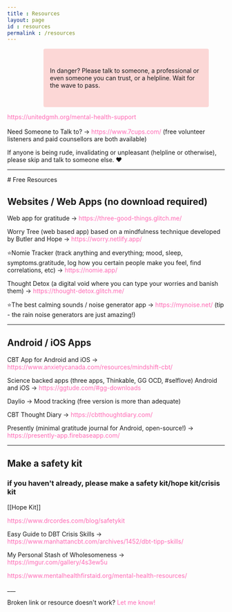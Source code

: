 ```yaml
---
title : Resources
layout: page
id : resources
permalink : /resources
---
```


<style>
a {
  color:#FF69B4;
  text-decoration: none;
}

a:visited {
  text-decoration: none;
}

a:hover {
  text-decoration: underline;
}

</style>
<p style="padding: 3em 1em; background: #fcd7d6; border-radius: 4px;max-width: 70%;padding-right: 15px; padding-left: 15px; margin-left: 16.666667%;"> 
In danger? Please talk to someone, a professional or even someone you can trust, or a helpline. Wait for the wave to pass. <br> 

<a> https://unitedgmh.org/mental-health-support </a> <br> <br>
Need Someone to Talk to? -> <a> https://www.7cups.com/ </a> (free volunteer listeners and paid counsellors are both available) 

If anyone is being rude, invalidating or unpleasant (helpline or otherwise), please skip and talk to someone else. ♥
</p> 
<hr>

<div style"padding: 3em 1em; background: #fcd7d6; border-radius: 4px;max-width: 70%;padding-right: 15px; padding-left: 15px; margin-left: 16.666667%;"> 
# Free Resources

## Websites / Web Apps (no download required)

Web app for gratitude -><a> https://three-good-things.glitch.me/</a>

Worry Tree (web based app) based on a mindfulness technique developed by Butler and Hope -> <a> https://worry.netlify.app/</a>

⭐Nomie Tracker (track anything and everything; mood, sleep, symptoms.gratitude, log how you certain people make you feel, find correlations, etc) -> <a>https://nomie.app/</a>

Thought Detox (a digital void where you can type your worries and banish them) -> <a>https://thought-detox.glitch.me/</a>

⭐The best calming sounds / noise generator app -> <a>https://mynoise.net/ </a> (tip - the rain noise generators are just amazing!) 

<hr>

## Android / iOS Apps
CBT App for Android and iOS -> <a> https://www.anxietycanada.com/resources/mindshift-cbt/ </a>

Science backed apps (three apps, Thinkable, GG OCD, #selflove) Android and iOS -> <a>https://ggtude.com/#gg-downloads</a>

Daylio -> Mood tracking (free version is more than adequate) 

CBT Thought Diary -><a> https://cbtthoughtdiary.com/</a>

Presently (minimal gratitude journal for Android, open-source!) -><a> https://presently-app.firebaseapp.com/</a>

<hr>

## Make a safety kit

###  if you haven't already, please make a safety kit/hope kit/crisis kit

[[Hope Kit]]

<a> https://www.drcordes.com/blog/safetykit</a>

Easy Guide to DBT Crisis Skills -> <a> https://www.manhattancbt.com/archives/1452/dbt-tipp-skills/</a>

My Personal Stash of Wholesomeness -><a> https://imgur.com/gallery/4s3ew5u</a>

<a>https://www.mentalhealthfirstaid.org/mental-health-resources/</a>

</div>
___


Broken link or resource doesn't work? <a href ="https://x6lvi3x3kp9.typeform.com/to/s8MoB0oU"> Let me know! </a>

